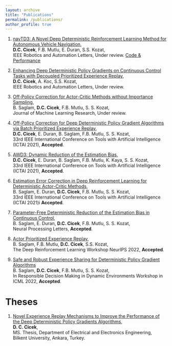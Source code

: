 ```yaml
---
layout: archive
title: "Publications"
permalink: /publications/
author_profile: true
---
```


1. [navTD3: A Novel Deep Deterministic Reinforcement Learning Method for Autonomous Vehicle Navigation](/files/cicek_navtd3.pdf),\
**D.C. Cicek**, F.B. Mutlu, E. Duran, S.S. Kozat,\
IEEE Robotics and Automation Letters, Under review. [Code & Performance](https://github.com/doganjr/navTD3)

1. [Enhancing Deep Deterministic Policy Gradients on Continuous Control Tasks with Decoupled Prioritized Experience Replay](/files/cicek_dper.pdf),\
**D.C. Cicek**, A. Koc, S.S. Kozat,\
IEEE Robotics and Automation Letters, Under review.

1. [Off-Policy Correction for Actor-Critic Methods without Importance Sampling](https://arxiv.org/pdf/2208.00755.pdf),\
B. Saglam, **D.C. Cicek**, F.B. Mutlu, S. S. Kozat,\
Journal of Machine Learning Research, Under review.

1. [Off-Policy Correction for Deep Deterministic Policy Gradient Algorithms via Batch Prioritized Experience Replay](/files/cicek_offpolcorr.pdf),\
**D.C. Cicek**, E. Duran, B. Saglam, F.B. Mutlu, S. S. Kozat,\
33rd IEEE International Conference on Tools with Artificial Intelligence (ICTAI 2021), **Accepted**.

1. [AWD3: Dynamic Reduction of the Estimation Bias](/files/cicek_awd3.pdf),\
**D.C. Cicek**, E. Duran, B. Saglam, F.B. Mutlu, K. Kaya, S. S. Kozat,\
33rd IEEE International Conference on Tools with Artificial Intelligence (ICTAI 2021), **Accepted**.

1. [Estimation Error Correction in Deep Reinforcement Learning for Deterministic Actor-Critic Methods](/files/batur_esterr.pdf),\
B. Saglam, E. Duran, **D.C. Cicek**, F.B. Mutlu, S. S. Kozat,\
33rd IEEE International Conference on Tools with Artificial Intelligence (ICTAI 2021)i **Accepted**.

1. [Parameter-Free Deterministic Reduction of the Estimation Bias in Continuous Control](/files/batur_paramfree.pdf),\
B. Saglam, E. Duran, **D.C. Cicek**, F.B. Mutlu, S. S. Kozat,\
Neural Processing Letters, **Accepted**.

1. [Actor Prioritized Experience Replay](https://arxiv.org/pdf/2209.00532.pdf),\
B. Saglam, F.B. Mutlu, **D.C. Cicek**, S.S. Kozat,\
The Deep Reinforcement Learning Workshop NeurIPS 2022, **Accepted**.

1. [Safe and Robust Experience Sharing for Deterministic Policy Gradient Algorithms](https://responsibledecisionmaking.github.io/assets/pdf/papers/19.pdf)\
B. Saglam, **D.C. Cicek**, F.B. Mutlu, S. S. Kozat,\
In Responsible Decision Making in Dynamic Environments Workshop in ICML 2022, **Accepted**.

# Theses

1. [Novel Experience Replay Mechanisms to Improve the Performance of the Deep Deterministic Policy Gradients Algorithms](http://repository.bilkent.edu.tr/handle/11693/110839),\
**D. C. Cicek**,\
MS. Thesis, Department of Electrical and Electronics Engineering, Bilkent University, Ankara, Turkey.

